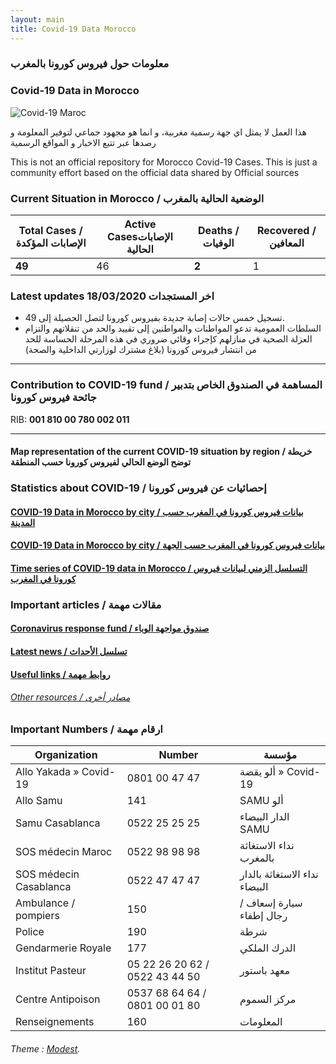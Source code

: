 ```yaml
---
layout: main
title: Covid-19 Data Morocco
---
```


### معلومات حول فيروس كورونا بالمغرب
### Covid-19 Data in Morocco

![Covid-19 Maroc](rsc/covid-19.jpg)

هذا العمل لا يمثل اي جهة رسمية مغربية، و انما هو مجهود جماعي لتوفير المعلومة و رصدها عبر تتبع الاخبار و المواقع الرسمية

This is not an official repository for Morocco Covid-19 Cases. This is just a community effort based on the official data shared by Official sources

###  Current Situation in Morocco / الوضعية الحالية بالمغرب

| Total Cases / الإصابات المؤكدة 	| Active Casesالإصابات الحالية 	| Deaths / الوفيات 	| Recovered / المعافين 	  |
|--------------------------------	|------------------------------	|------------------	|----------------------	|
|             **49**               	|              46              	|       **2**        	|           1          	|

### Latest updates **18/03/2020** اخر المستجدات
+ تسجيل خمس حالات إصابة جديدة بفيروس كورونا لتصل الحصيلة إلى 49.
+ السلطات العمومية تدعو المواطنات والمواطنين إلى تقييد والحد من تنقلاتهم والتزام العزلة الصحية في منازلهم كإجراء وقائي ضروري في هذه المرحلة الحساسة للحد من انتشار فيروس كورونا (بلاغ مشترك لوزارتي الداخلية والصحة)

---
### Contribution to COVID-19 fund / المساهمة في الصندوق الخاص بتدبير جائحة فيروس كورونا
RIB: **001 810 00 780 002 011**

---
#### Map representation of the current COVID-19 situation by region / خريطة توضح الوضع الحالي لفيروس كورونا حسب المنطقة
<div id="map">
    <script src="https://embed.github.com/view/geojson/aboullaite/Covid19-MA/master/ma-convid19-state.geojson"></script>
</div>

### Statistics about COVID-19 / إحصائيات عن فيروس كورونا
#### [COVID-19 Data in Morocco by city / بيانات فيروس كورونا في المغرب حسب المدينة](stats/cities)
#### [COVID-19 Data in Morocco by city / بيانات فيروس كورونا في المغرب حسب الجهة](stats/regions)
#### [Time series of COVID-19 data in Morocco / التسلسل الزمني لبيانات فيروس كورونا في المغرب](stats/times_series)

### Important articles / مقالات مهمة
#### [Coronavirus response fund / صندوق مواجهة الوباء](news/COVID19-MA-fund)
#### [Latest news / تسلسل الأحداث](news/news)
#### [Useful links / روابط مهمة](useful-links)
###### [Other resources / مصادر أخرى](https://github.com/aboullaite/Covid19-MA)

### Important Numbers / ارقام مهمة 

| Organization               | Number                         | مؤسسة               |
| ---------------------- | ------------------------------ | ------------------------------ |
| Allo Yakada » Covid-19 | 0801 00 47 47                  | ألو يقضة » Covid-19             |
| Allo Samu              | 141                            | SAMU ألو                        |
| Samu Casablanca        | 0522 25 25 25                  | الدار البيضاء SAMU              |
| SOS médecin Maroc      | 0522 98 98 98                  | نداء الاستغاثة بالمغرب           |
| SOS médecin Casablanca | 0522 47 47 47                  | نداء الاستغاثة بالدار البيضاء    |
| Ambulance / pompiers   | 150                            | سيارة إسعاف / رجال إطفاء        |
| Police                 | 190                            | شرطة                            |
| Gendarmerie Royale     | 177                            | الدرك الملكي                    |
| Institut Pasteur       | 05 22 26 20 62 / 0522 43 44 50 | معهد باستور                     |
| Centre Antipoison      | 0537 68 64 64 / 0801 00 01 80  | مركز السموم                     |
| Renseignements         | 160                            | المعلومات                       |


###### Theme : [Modest](https://github.com/markdowncss/modest).